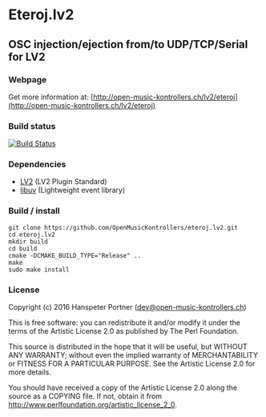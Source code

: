 # Eteroj.lv2

## OSC injection/ejection from/to UDP/TCP/Serial for LV2

### Webpage 

Get more information at: [http://open-music-kontrollers.ch/lv2/eteroj](http://open-music-kontrollers.ch/lv2/eteroj)

### Build status

[![Build Status](https://travis-ci.org/OpenMusicKontrollers/eteroj.lv2.svg)](https://travis-ci.org/OpenMusicKontrollers/eteroj.lv2)

### Dependencies

* [LV2](http://lv2plug.in) (LV2 Plugin Standard)
* [libuv](http://docs.libuv.org/) (Lightweight event library)

### Build / install

	git clone https://github.com/OpenMusicKontrollers/eteroj.lv2.git
	cd eteroj.lv2
	mkdir build
	cd build
	cmake -DCMAKE_BUILD_TYPE="Release" ..
	make
	sudo make install

### License

Copyright (c) 2016 Hanspeter Portner (dev@open-music-kontrollers.ch)

This is free software: you can redistribute it and/or modify
it under the terms of the Artistic License 2.0 as published by
The Perl Foundation.

This source is distributed in the hope that it will be useful,
but WITHOUT ANY WARRANTY; without even the implied warranty of
MERCHANTABILITY or FITNESS FOR A PARTICULAR PURPOSE. See the
Artistic License 2.0 for more details.

You should have received a copy of the Artistic License 2.0
along the source as a COPYING file. If not, obtain it from
<http://www.perlfoundation.org/artistic_license_2_0>.
